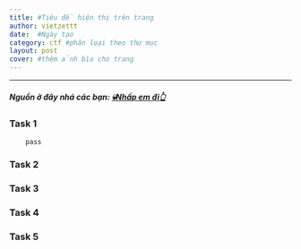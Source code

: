 ```yaml
---
title: #Tiêu đề hiện thị trên trang
author: vietzettt
date:  #Ngày tạo
category: ctf #phân loại theo thư mục
layout: post
cover: #thêm ảnh bìa cho trang 
---
```


---

##### **Nguồn ở đây nhá các bạn:** [💀**Nhấp em đi**👆](https://github.com/vietzettt/vietzettt.github.io/tree/main/src/2022/DownUnderCTF)
<!-- chỗ này ta sẽ chèn link dẫn đến nguồn tổng nhé-->

### Task 1

<!--![]() chèn img tự động căn giữa -->

```code
    pass
```
<!-- chèn code vào pass nhá-->
### Task 2

### Task 3

### Task 4

### Task 5

